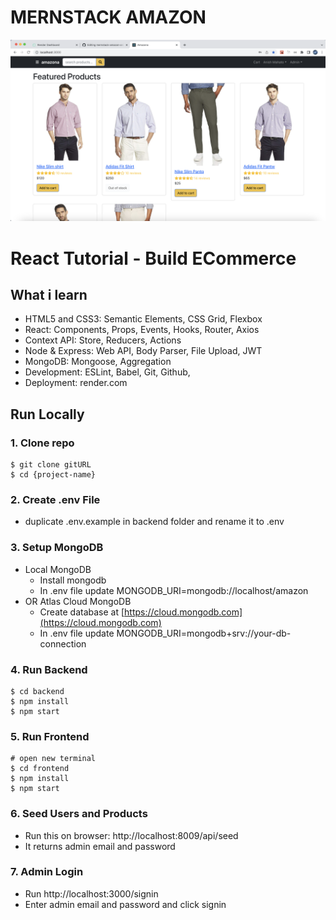 # MERNSTACK AMAZON

![amazon](/frontend/public/images/amazon.png)

# React Tutorial - Build ECommerce

## What i learn

- HTML5 and CSS3: Semantic Elements, CSS Grid, Flexbox
- React: Components, Props, Events, Hooks, Router, Axios
- Context API: Store, Reducers, Actions
- Node & Express: Web API, Body Parser, File Upload, JWT
- MongoDB: Mongoose, Aggregation
- Development: ESLint, Babel, Git, Github,
- Deployment: render.com

## Run Locally

### 1. Clone repo

```
$ git clone gitURL
$ cd {project-name}
```

### 2. Create .env File

- duplicate .env.example in backend folder and rename it to .env

### 3. Setup MongoDB

- Local MongoDB
  - Install mongodb
  - In .env file update MONGODB_URI=mongodb://localhost/amazon
- OR Atlas Cloud MongoDB
  - Create database at [https://cloud.mongodb.com](https://cloud.mongodb.com)
  - In .env file update MONGODB_URI=mongodb+srv://your-db-connection

### 4. Run Backend

```
$ cd backend
$ npm install
$ npm start
```

### 5. Run Frontend

```
# open new terminal
$ cd frontend
$ npm install
$ npm start
```

### 6. Seed Users and Products

- Run this on browser: http://localhost:8009/api/seed
- It returns admin email and password

### 7. Admin Login

- Run http://localhost:3000/signin
- Enter admin email and password and click signin
